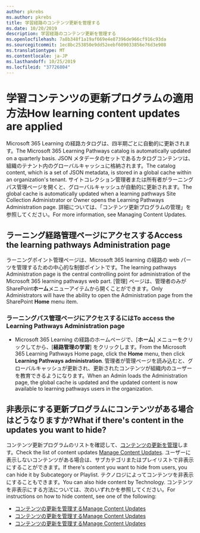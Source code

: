 ```yaml
---
author: pkrebs
ms.author: pkrebs
title: 学習経路のコンテンツ更新を管理する
ms.date: 10/20/2019
description: 学習経路のコンテンツ更新を管理する
ms.openlocfilehash: 7a8b348f1a19af669e4e87396de966cf916c93da
ms.sourcegitcommit: 1ec8bc253850e9dd52eebf609033856e76d3e908
ms.translationtype: MT
ms.contentlocale: ja-JP
ms.lasthandoff: 10/25/2019
ms.locfileid: "37726804"
---
```

# <a name="how-learning-content-updates-are-applied"></a><span data-ttu-id="055f9-103">学習コンテンツの更新プログラムの適用方法</span><span class="sxs-lookup"><span data-stu-id="055f9-103">How learning content updates are applied</span></span>
<span data-ttu-id="055f9-104">Microsoft 365 Learning の経路カタログは、四半期ごとに自動的に更新されます。</span><span class="sxs-lookup"><span data-stu-id="055f9-104">The Microsoft 365 Learning Pathways catalog is automatically updated on a quarterly basis.</span></span> <span data-ttu-id="055f9-105">JSON メタデータのセットであるカタログコンテンツは、組織のテナント内のグローバルキャッシュに格納されます。</span><span class="sxs-lookup"><span data-stu-id="055f9-105">The catalog content, which is a set of JSON metadata, is stored in a global cache within an organization's tenant.</span></span> <span data-ttu-id="055f9-106">サイトコレクション管理者または所有者がラーニングパス管理ページを開くと、グローバルキャッシュが自動的に更新されます。</span><span class="sxs-lookup"><span data-stu-id="055f9-106">The global cache is automatically updated when a learning pathways Site Collection Administrator or Owner opens the Learning Pathways Administration page.</span></span> <span data-ttu-id="055f9-107">詳細については、「コンテンツ更新プログラムの管理」を参照してください。</span><span class="sxs-lookup"><span data-stu-id="055f9-107">For more information, see Managing Content Updates.</span></span> 

## <a name="access-the-learning-pathways-administration-page"></a><span data-ttu-id="055f9-108">ラーニング経路管理ページにアクセスする</span><span class="sxs-lookup"><span data-stu-id="055f9-108">Access the learning pathways Administration page</span></span>

<span data-ttu-id="055f9-109">ラーニングポイント管理ページは、Microsoft 365 learning の経路の web パーツを管理するための中心的な制御ポイントです。</span><span class="sxs-lookup"><span data-stu-id="055f9-109">The learning pathways Administration page is the central controlling point for administration of the Microsoft 365 learning pathways web part.</span></span> <span data-ttu-id="055f9-110">[管理] ページは、管理者のみが SharePoint**ホーム**メニューアイテムから開くことができます。</span><span class="sxs-lookup"><span data-stu-id="055f9-110">Only Administrators will have the ability to open the Administration page from the SharePoint **Home** menu item.</span></span>  

### <a name="to-access-the-learning-pathways-administration-page"></a><span data-ttu-id="055f9-111">ラーニングパス管理ページにアクセスするには</span><span class="sxs-lookup"><span data-stu-id="055f9-111">To access the Learning Pathways Administration page</span></span>
- <span data-ttu-id="055f9-112">Microsoft 365 Learning の経路のホームページで、[**ホーム**] メニューをクリックしてから、[**経路管理の学習**] をクリックします。</span><span class="sxs-lookup"><span data-stu-id="055f9-112">From the Microsoft 365 Learning Pathways Home page, click the **Home** menu, then click **Learning Pathways administration**.</span></span> <span data-ttu-id="055f9-113">管理者が管理ページを読み込むと、グローバルキャッシュが更新され、更新されたコンテンツが組織内のユーザーを教育できるようになります。</span><span class="sxs-lookup"><span data-stu-id="055f9-113">When an Admin loads the Administration page, the global cache is updated and the updated content is now available to learning pathways users in the organization.</span></span> 

## <a name="what-if-theres-content-in-the-updates-you-want-to-hide"></a><span data-ttu-id="055f9-114">非表示にする更新プログラムにコンテンツがある場合はどうなりますか?</span><span class="sxs-lookup"><span data-stu-id="055f9-114">What if there's content in the updates you want to hide?</span></span>
<span data-ttu-id="055f9-115">コンテンツ更新プログラムのリストを確認して、[コンテンツの更新を管理](custom_contentupdatesmanage.md)します。</span><span class="sxs-lookup"><span data-stu-id="055f9-115">Check the list of content updates [Manage Content Updates](custom_contentupdatesmanage.md).</span></span> <span data-ttu-id="055f9-116">ユーザーに表示しないコンテンツがある場合は、サブカテゴリまたはプレイリストで非表示にすることができます。</span><span class="sxs-lookup"><span data-stu-id="055f9-116">If there's content you want to hide from users, you can hide it by Subcategory or Playlist.</span></span> <span data-ttu-id="055f9-117">テクノロジによってコンテンツを非表示にすることもできます。</span><span class="sxs-lookup"><span data-stu-id="055f9-117">You can also hide content by Technology.</span></span> <span data-ttu-id="055f9-118">コンテンツを非表示にする方法については、次のいずれかを参照してください。</span><span class="sxs-lookup"><span data-stu-id="055f9-118">For instructions on how to hide content, see one of the following:</span></span> 

- [<span data-ttu-id="055f9-119">コンテンツの更新を管理する</span><span class="sxs-lookup"><span data-stu-id="055f9-119">Manage Content Updates</span></span>](custom_hideshowsub.md)
- [<span data-ttu-id="055f9-120">コンテンツの更新を管理する</span><span class="sxs-lookup"><span data-stu-id="055f9-120">Manage Content Updates</span></span>](custom_hideshowplaylists.md)
- [<span data-ttu-id="055f9-121">コンテンツの更新を管理する</span><span class="sxs-lookup"><span data-stu-id="055f9-121">Manage Content Updates</span></span>](custom_hideshowtech.md)